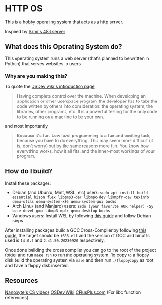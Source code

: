 # HTTP OS

This is a hobby operating system that acts as a http server.

Inspired by [Sami's 486 server](http://486servu.dy.fi/index_en.htm)

## What does this Operating System do?

This operating system runs a web server (that's planned to be written in Python) that serves websites to users.

### Why are you making this?

To quote the [OSDev wiki's introduction page](https://wiki.osdev.org/Introduction#Why_develop_an_OS.3F)

> Having complete control over the machine. When developing an application or other userspace program, the developer has to take the code written by others into consideration: the operating system, the libraries, other programs, etc. It is a powerful feeling for the only code to be running on a machine to be your own.

and most importantly

>Because it's fun. Low level programming is a fun and exciting task, because you have to do everything. This may seem more difficult (it is, don't worry) but by the same reasons more fun. You know how everything works, how it all fits, and the inner-most workings of your program.

## How do I build?

Install these packages:
- Debian (and Ubuntu, Mint, WSL, etc) users: `sudo apt install build-essential bison flex libgmp3-dev libmpc-dev libmpfr-dev texinfo qemu-utils qemu-system-x86 qemu-system-gui bochs`
- Arch Linux (and Manjaro) users: `sudo (your favorite AUR helper) -Sy base-devel gmp libmp3 mpfr qemu-desktop bochs`
- Windows users: Install WSL by following [this guide](https://learn.microsoft.com/en-us/windows/wsl/install) and follow Debian steps

After installing packages build a GCC Cross-Compiler by following [this guide](https://wiki.osdev.org/GCC_Cross-Compiler), the target should be `i686-elf` and the version of GCC and binutils used is `14.0.0` and `2.41.50.20230920` respectively.

Once done building the cross compiler you can go to the root of the project folder and run `make run` to run the operating system.
To copy to a floppy disk build the operating system via `make` and then run `./floppycopy` as root and have a floppy disk inserted.

## Resources
[Nanobyte's OS videos](https://www.youtube.com/playlist?list=PLFjM7v6KGMpiH2G-kT781ByCNC_0pKpPN)
[OSDev Wiki](https://wiki.osdev.org/Main_Page)
[CPlusPlus.com](https://cplusplus.com/reference/) (For libc function references)